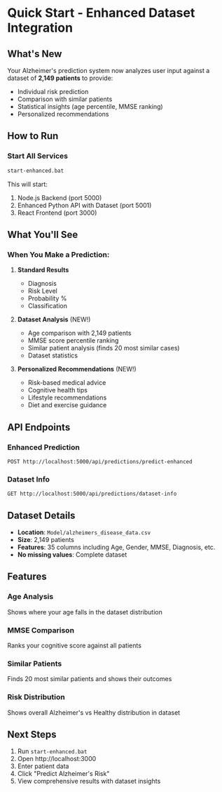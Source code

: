 # Quick Start - Enhanced Dataset Integration

## What's New
Your Alzheimer's prediction system now analyzes user input against a dataset of **2,149 patients** to provide:
- Individual risk prediction
- Comparison with similar patients
- Statistical insights (age percentile, MMSE ranking)
- Personalized recommendations

## How to Run

### Start All Services
```bash
start-enhanced.bat
```

This will start:
1. Node.js Backend (port 5000)
2. Enhanced Python API with Dataset (port 5001)
3. React Frontend (port 3000)

## What You'll See

### When You Make a Prediction:

1. **Standard Results**
   - Diagnosis
   - Risk Level
   - Probability %
   - Classification

2. **Dataset Analysis** (NEW!)
   - Age comparison with 2,149 patients
   - MMSE score percentile ranking
   - Similar patient analysis (finds 20 most similar cases)
   - Dataset statistics

3. **Personalized Recommendations** (NEW!)
   - Risk-based medical advice
   - Cognitive health tips
   - Lifestyle recommendations
   - Diet and exercise guidance

## API Endpoints

### Enhanced Prediction
```
POST http://localhost:5000/api/predictions/predict-enhanced
```

### Dataset Info
```
GET http://localhost:5000/api/predictions/dataset-info
```

## Dataset Details
- **Location**: `Model/alzheimers_disease_data.csv`
- **Size**: 2,149 patients
- **Features**: 35 columns including Age, Gender, MMSE, Diagnosis, etc.
- **No missing values**: Complete dataset

## Features

### Age Analysis
Shows where your age falls in the dataset distribution

### MMSE Comparison
Ranks your cognitive score against all patients

### Similar Patients
Finds 20 most similar patients and shows their outcomes

### Risk Distribution
Shows overall Alzheimer's vs Healthy distribution in dataset

## Next Steps
1. Run `start-enhanced.bat`
2. Open http://localhost:3000
3. Enter patient data
4. Click "Predict Alzheimer's Risk"
5. View comprehensive results with dataset insights
